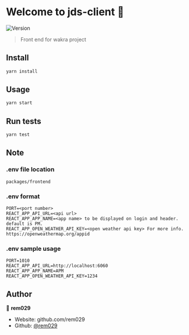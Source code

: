 # Welcome to jds-client 👋

![Version](https://img.shields.io/badge/version-0.0.1-blue.svg?cacheSeconds=2592000)

> Front end for wakra project

## Install

```sh
yarn install
```

## Usage

```sh
yarn start
```

## Run tests

```sh
yarn test
```

## Note
### .env file location
```
packages/frontend
```
### .env format

```
PORT=<port number>
REACT_APP_API_URL=<api url>
REACT_APP_APP_NAME=<app name> to be displayed on login and header. default is PM.
REACT_APP_OPEN_WEATHER_API_KEY=<open weather api key> For more info. https://openweathermap.org/appid
```

### .env sample usage

```
PORT=1010
REACT_APP_API_URL=http://localhost:6060
REACT_APP_APP_NAME=APM
REACT_APP_OPEN_WEATHER_API_KEY=1234
```

## Author

👤 **rem029**

- Website: github.com/rem029
- Github: [@rem029](https://github.com/rem029)
